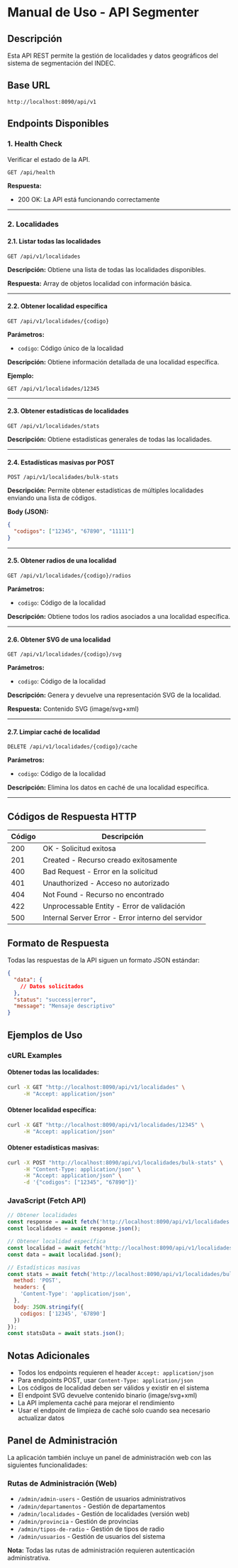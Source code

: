 # Manual de Uso - API Segmenter

## Descripción
Esta API REST permite la gestión de localidades y datos geográficos del sistema de segmentación del INDEC.

## Base URL
```
http://localhost:8090/api/v1
```

## Endpoints Disponibles

### 1. Health Check
Verificar el estado de la API.

```
GET /api/health
```

**Respuesta:**
- 200 OK: La API está funcionando correctamente

---

### 2. Localidades

#### 2.1. Listar todas las localidades
```
GET /api/v1/localidades
```

**Descripción:** Obtiene una lista de todas las localidades disponibles.

**Respuesta:** Array de objetos localidad con información básica.

---

#### 2.2. Obtener localidad específica
```
GET /api/v1/localidades/{codigo}
```

**Parámetros:**
- `codigo`: Código único de la localidad

**Descripción:** Obtiene información detallada de una localidad específica.

**Ejemplo:**
```
GET /api/v1/localidades/12345
```

---

#### 2.3. Obtener estadísticas de localidades
```
GET /api/v1/localidades/stats
```

**Descripción:** Obtiene estadísticas generales de todas las localidades.

---

#### 2.4. Estadísticas masivas por POST
```
POST /api/v1/localidades/bulk-stats
```

**Descripción:** Permite obtener estadísticas de múltiples localidades enviando una lista de códigos.

**Body (JSON):**
```json
{
  "codigos": ["12345", "67890", "11111"]
}
```

---

#### 2.5. Obtener radios de una localidad
```
GET /api/v1/localidades/{codigo}/radios
```

**Parámetros:**
- `codigo`: Código de la localidad

**Descripción:** Obtiene todos los radios asociados a una localidad específica.

---

#### 2.6. Obtener SVG de una localidad
```
GET /api/v1/localidades/{codigo}/svg
```

**Parámetros:**
- `codigo`: Código de la localidad

**Descripción:** Genera y devuelve una representación SVG de la localidad.

**Respuesta:** Contenido SVG (image/svg+xml)

---

#### 2.7. Limpiar caché de localidad
```
DELETE /api/v1/localidades/{codigo}/cache
```

**Parámetros:**
- `codigo`: Código de la localidad

**Descripción:** Elimina los datos en caché de una localidad específica.

---

## Códigos de Respuesta HTTP

| Código | Descripción |
|--------|-------------|
| 200    | OK - Solicitud exitosa |
| 201    | Created - Recurso creado exitosamente |
| 400    | Bad Request - Error en la solicitud |
| 401    | Unauthorized - Acceso no autorizado |
| 404    | Not Found - Recurso no encontrado |
| 422    | Unprocessable Entity - Error de validación |
| 500    | Internal Server Error - Error interno del servidor |

## Formato de Respuesta

Todas las respuestas de la API siguen un formato JSON estándar:

```json
{
  "data": {
    // Datos solicitados
  },
  "status": "success|error",
  "message": "Mensaje descriptivo"
}
```

## Ejemplos de Uso

### cURL Examples

#### Obtener todas las localidades:
```bash
curl -X GET "http://localhost:8090/api/v1/localidades" \
     -H "Accept: application/json"
```

#### Obtener localidad específica:
```bash
curl -X GET "http://localhost:8090/api/v1/localidades/12345" \
     -H "Accept: application/json"
```

#### Obtener estadísticas masivas:
```bash
curl -X POST "http://localhost:8090/api/v1/localidades/bulk-stats" \
     -H "Content-Type: application/json" \
     -H "Accept: application/json" \
     -d '{"codigos": ["12345", "67890"]}'
```

### JavaScript (Fetch API)

```javascript
// Obtener localidades
const response = await fetch('http://localhost:8090/api/v1/localidades');
const localidades = await response.json();

// Obtener localidad específica
const localidad = await fetch('http://localhost:8090/api/v1/localidades/12345');
const data = await localidad.json();

// Estadísticas masivas
const stats = await fetch('http://localhost:8090/api/v1/localidades/bulk-stats', {
  method: 'POST',
  headers: {
    'Content-Type': 'application/json',
  },
  body: JSON.stringify({
    codigos: ['12345', '67890']
  })
});
const statsData = await stats.json();
```

## Notas Adicionales

- Todos los endpoints requieren el header `Accept: application/json`
- Para endpoints POST, usar `Content-Type: application/json`
- Los códigos de localidad deben ser válidos y existir en el sistema
- El endpoint SVG devuelve contenido binario (image/svg+xml)
- La API implementa caché para mejorar el rendimiento
- Usar el endpoint de limpieza de caché solo cuando sea necesario actualizar datos

## Panel de Administración

La aplicación también incluye un panel de administración web con las siguientes funcionalidades:

### Rutas de Administración (Web)
- `/admin/admin-users` - Gestión de usuarios administrativos
- `/admin/departamentos` - Gestión de departamentos
- `/admin/localidades` - Gestión de localidades (versión web)
- `/admin/provincia` - Gestión de provincias
- `/admin/tipos-de-radio` - Gestión de tipos de radio
- `/admin/usuarios` - Gestión de usuarios del sistema

**Nota:** Todas las rutas de administración requieren autenticación administrativa.